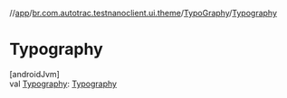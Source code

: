 //[app](../../../index.md)/[br.com.autotrac.testnanoclient.ui.theme](../index.md)/[TypoGraphy](index.md)/[Typography](-typography.md)

# Typography

[androidJvm]\
val [Typography](-typography.md): [Typography](https://developer.android.com/reference/kotlin/androidx/compose/material3/Typography.html)
